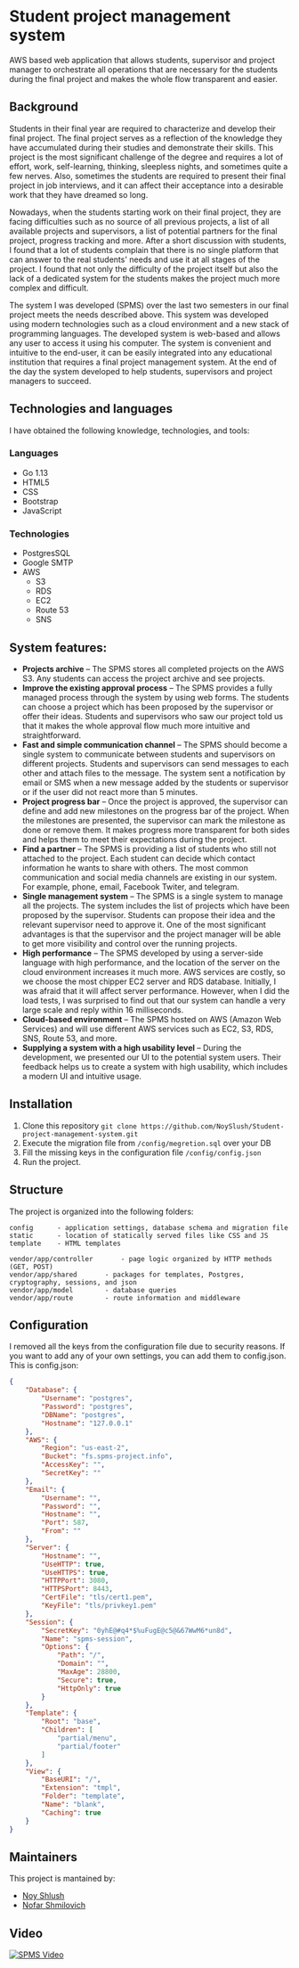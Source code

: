# Student project management system

AWS based web application that allows students, supervisor and project manager to orchestrate  all operations that are necessary for the students during the final project and makes the whole flow transparent and easier.

## Background

Students in their final year are required to characterize and develop their final project. The final project serves as a reflection of the knowledge they have accumulated during their studies and demonstrate their skills.
This project is the most significant challenge of the degree and requires a lot of effort, work, self-learning, thinking, sleepless nights, and sometimes quite a few nerves. Also, sometimes the students are required to present their final project in job interviews, and it can affect their acceptance into a desirable work that they have dreamed so long.

Nowadays, when the students starting work on their final project, they are facing difficulties such as no source of all previous projects, a list of all available projects and supervisors, a list of potential partners for the final project, progress tracking and more. 
After a short discussion with students, I found that a lot of students complain that there is no single platform that can answer to the real students' needs and use it at all stages of the project. I found that not only the difficulty of the project itself but also the lack of a dedicated system for the students makes the project much more complex and difficult.

The system I was developed (SPMS) over the last two semesters in our final project meets the needs described above. This system was developed using modern technologies such as a cloud environment and a new stack of programming languages. The developed system is web-based and allows any user to access it using his computer. The system is convenient and intuitive to the end-user, it can be easily integrated into any educational institution that requires a final project management system. At the end of the day the system developed to help students, supervisors and project managers to succeed.

## Technologies and languages 

I have obtained the following knowledge, technologies, and tools:
### Languages
* Go 1.13
* HTML5
* CSS
* Bootstrap
* JavaScript
### Technologies
* PostgresSQL
* Google SMTP
* AWS
	* S3
	* RDS 
	* EC2 
	* Route 53
	* SNS

## System features:

* **Projects archive** – The SPMS stores all completed projects on the AWS S3. Any students can access the project archive and see projects. 
* **Improve the existing approval process** – The SPMS provides a fully managed process through the system by using web forms. The students can choose a project which has been proposed by the supervisor or offer their ideas. 
Students and supervisors who saw our project told us that it makes the whole approval flow much more intuitive and straightforward.
* **Fast and simple communication channel** – The SPMS should become a single system to communicate between students and supervisors on different projects. Students and supervisors can send messages to each other and attach files to the message. The system sent a notification by email or SMS when a new message added by the students or supervisor or if the user did not react more than 5 minutes. 
* **Project progress bar** – Once the project is approved, the supervisor can define and add new milestones on the progress bar of the project. 
When the milestones are presented, the supervisor can mark the milestone as done or remove them. It makes progress more transparent for both sides and helps them to meet their expectations during the project.
* **Find a partner** – The SPMS is providing a list of students who still not attached to the project. Each student can decide which contact information he wants to share with others. The most common communication and social media channels are existing in our system. For example, phone, email, Facebook Twiter, and telegram.
* **Single management system** – The SPMS is a single system to manage all the projects. The system includes the list of projects which have been proposed by the supervisor. Students can propose their idea and the relevant supervisor need to approve it. One of the most significant advantages is that the supervisor and the project manager will be able to get more visibility and control over the running projects. 
* **High performance** – The SPMS developed by using a server-side language with high performance, and the location of the server on the cloud environment increases it much more.
AWS services are costly, so we choose the most chipper EC2 server and RDS database. Initially, I was afraid that it will affect server performance. However, when I did the load tests, I was surprised to find out that our system can handle a very large scale and reply within 16 milliseconds.
* **Cloud-based environment** – The SPMS hosted on AWS (Amazon Web Services) and will use different AWS services such as EC2, S3, RDS, SNS, Route 53, and more.
* **Supplying a system with a high usability level** – During the development, we presented our UI to the potential system users. Their feedback helps us to create a system with high usability, which includes a modern UI and intuitive usage.


## Installation

1. Clone this repository ``` git clone https://github.com/NoySlush/Student-project-management-system.git ```
2. Execute the migration file from ```/config/megretion.sql``` over your DB 
3. Fill the missing keys in the configuration file ```/config/config.json```
4. Run the project.

## Structure

The project is organized into the following folders:

~~~
config		- application settings, database schema and migration file 
static		- location of statically served files like CSS and JS
template	- HTML templates

vendor/app/controller		- page logic organized by HTTP methods (GET, POST)
vendor/app/shared		- packages for templates, Postgres, cryptography, sessions, and json
vendor/app/model		- database queries
vendor/app/route		- route information and middleware
~~~

## Configuration

I removed all the keys from the configuration file due to security reasons. 
If you want to add any of your own settings, you can add them to config.json. 
This is config.json:

~~~ json
{
	"Database": {
		"Username": "postgres",
		"Password": "postgres",
		"DBName": "postgres",
		"Hostname": "127.0.0.1"
	},
	"AWS": {
		"Region": "us-east-2",
		"Bucket": "fs.spms-project.info",
		"AccessKey": "",
		"SecretKey": ""
	},
	"Email": {
		"Username": "",
		"Password": "",
		"Hostname": "",
		"Port": 587,
		"From": ""
	},
	"Server": {
		"Hostname": "",
		"UseHTTP": true,
		"UseHTTPS": true,
		"HTTPPort": 3080,
		"HTTPSPort": 8443,
		"CertFile": "tls/cert1.pem",
		"KeyFile": "tls/privkey1.pem"
	},
	"Session": {
		"SecretKey": "0yhE@#q4*$%uFugE@c5@&67WwM6*un8d",
		"Name": "spms-session",
		"Options": {
			"Path": "/",
			"Domain": "",
			"MaxAge": 28800,
			"Secure": true,
			"HttpOnly": true
		}
	},
	"Template": {
		"Root": "base",
		"Children": [
			"partial/menu",
			"partial/footer"
		]
	},
	"View": {
		"BaseURI": "/",
		"Extension": "tmpl",
		"Folder": "template",
		"Name": "blank",
		"Caching": true
	}
}
~~~

## Maintainers

This project is mantained by:
* [Noy Shlush](https://github.com/NoyShlush)
* [Nofar Shmilovich](https://github.com/NofarShmil)


## Video

[![SPMS Video](https://yt-embed.herokuapp.com/embed?v=N5_xTTRaE3g)](https://www.youtube.com/watch?v=N5_xTTRaE3g "SPMS")
